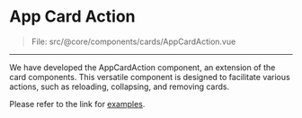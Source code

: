 # App Card Action

> File: src/@core/components/cards/AppCardAction.vue

---

We have developed the AppCardAction component, an extension of the card components. This versatile component is designed to facilitate various actions, such as reloading, collapsing, and removing cards.

Please refer to the link for [examples](https://demos.themeselection.com/materio-vuetify-vuejs-admin-template/demo-1/pages/cards/card-actions).
